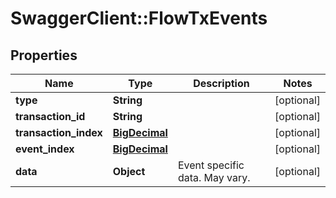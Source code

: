# SwaggerClient::FlowTxEvents

## Properties
Name | Type | Description | Notes
------------ | ------------- | ------------- | -------------
**type** | **String** |  | [optional] 
**transaction_id** | **String** |  | [optional] 
**transaction_index** | [**BigDecimal**](BigDecimal.md) |  | [optional] 
**event_index** | [**BigDecimal**](BigDecimal.md) |  | [optional] 
**data** | **Object** | Event specific data. May vary. | [optional] 

